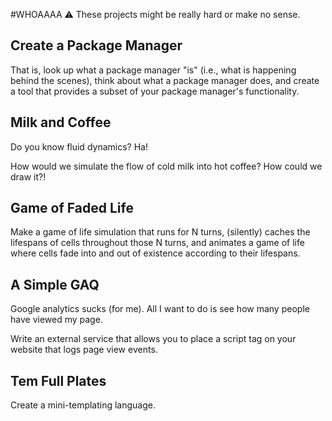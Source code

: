 #WHOAAAA
:warning: These projects might be really hard or make no sense.

## Create a Package Manager
That is, look up what a package manager "is" 
(i.e., what is happening behind the scenes), 
think about what a package manager does, 
and create a tool that provides a subset of your package manager's 
functionality.


## Milk and Coffee
Do you know fluid dynamics? Ha!


How would we simulate the flow of cold milk into hot coffee?
How could we draw it?!


## Game of Faded Life
Make a game of life simulation that runs for N turns,
(silently) caches the lifespans of cells throughout those N turns,
and animates a game of life 
where cells fade into and out of existence according to their lifespans.


## A Simple GAQ
Google analytics sucks (for me). All I want to do is see how many people have viewed my page.

Write an external service that allows you to place a script tag on your website that logs page view events.


## Tem Full Plates
Create a mini-templating language.